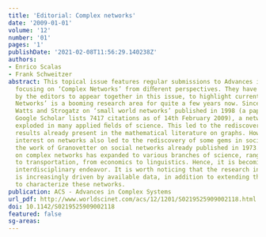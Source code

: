 ```yaml
---
title: 'Editorial: Complex networks'
date: '2009-01-01'
volume: '12'
number: '01'
pages: '1'
publishDate: '2021-02-08T11:56:29.140238Z'
authors:
- Enrico Scalas
- Frank Schweitzer
abstract: This topical issue features regular submissions to Advances in Complex Systems
  focusing on ‘Complex Networks’ from diﬀerent perspectives. They have been selected
  by the editors to appear together in this issue, to highlight current research trends.‘Complex
  Networks’ is a booming research area for quite a few years now. Since the work of
  Watts and Strogatz on ‘small world networks’ published in 1998 (a paper for which
  Google Scholar lists 7417 citations as of 14th February 2009), a networkmania has
  exploded in many applied ﬁelds of science. This led to the rediscovery of various
  results already present in the mathematical literature on graphs. However, the increasing
  interest on networks also led to the rediscovery of some gems in sociology, including
  the work of Granovetter on social networks already published in 1973.Today, research
  on complex networks has expanded to various branches of science, ranging from biology
  to transportation, from economics to linguistics. Hence, it is becoming a truly
  interdisciplinary endeavor. It is worth noticing that the research in these areas
  is increasingly driven by available data, in addition to extending theoretical concepts
  to characterize these networks.
publication: ACS - Advances in Complex Systems
url_pdf: http://www.worldscinet.com/acs/12/1201/S0219525909002118.html
doi: 10.1142/S0219525909002118
featured: false
sg-areas:
---
```

